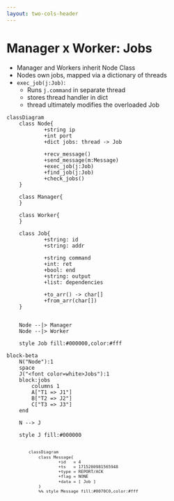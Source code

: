 ```yaml
---
layout: two-cols-header
---
```


# Manager x Worker: Jobs

- Manager and Workers inherit Node Class
- Nodes own jobs, mapped via a dictionary of threads
- `exec_job(j:Job)`: 
    - Runs `j.command` in separate thread
    - stores thread handler in dict
    - thread ultimately modifies the overloaded Job

<div 
    alt="Node"
    style="transform: scale(1.0)"
    class="absolute top-15% right-10%"
>

```mermaid
classDiagram
    class Node{
            +string ip
            +int port
            +dict jobs: thread -> Job

            +recv_message()
            +send_message(m:Message)
            +exec_job(j:Job)
            +find_job(j:Job)
            +check_jobs()
    }

    class Manager{
    }

    class Worker{
    }

    class Job{
            +string: id
            +string: addr

            +string command
            +int: ret
            +bool: end
            +string: output
            +list: dependencies

            +to_arr() -> char[]
            +from_arr(char[])
    }


    Node --|> Manager
    Node --|> Worker

    style Job fill:#000000,color:#fff
```

</div>

<div 
    alt="Node"
    style="transform: scale(1.0)"
    class="absolute bottom-7% right-10%"
>

```mermaid
block-beta
    N("Node"):1
    space
    J("<font color=white>Jobs"):1
    block:jobs
        columns 1
        A["T1 => J1"] 
        B["T2 => J2"] 
        C["T3 => J3"] 
    end

    N --> J

    style J fill:#000000
```

</div>

<div 
    alt="Message"
    style="transform: scale(0.8)"
    class="absolute left-15% bottom-5%"
>

```mermaid
classDiagram
    class Message{
            +id   = 4
            +ts   = 1715280981565948
            +type = REPORT/ACK
            +flag = NONE
            +data = [ Job ]
    }
    %% style Message fill:#0070C0,color:#fff
```

</div>

<TUMLogo variant="white" />
